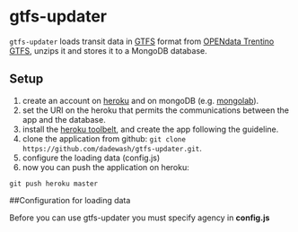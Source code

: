 #  gtfs-updater
`gtfs-updater` loads transit data in [GTFS](https://developers.google.com/transit) format from [OPENdata Trentino GTFS](http://dati.trentino.it/dataset/trasporti-pubblici-del-trentino-formato-gtfs), unzips it and stores it to a MongoDB database.
## Setup
1. create an account on [heroku](https://www.heroku.com) and on mongoDB (e.g. [mongolab](https://www.mongolab.com)).
2. set the URI on the heroku that permits the communications between the app and  the database.
3. install the [heroku toolbelt](https://toolbelt.heroku.com), and create the app following the guideline.
4. clone the application from github: `git clone https://github.com/dadewash/gtfs-updater.git`.
5. configure the loading data (config.js)
6. now you can push the application on heroku:
 

`git push heroku master`


##Configuration for loading data

Before you can use gtfs-updater you must specify agency in __config.js__
